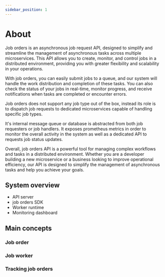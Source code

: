 ```yaml
---
sidebar_position: 1
---
```


# About

Job orders is an asynchronous job request API, designed to simplify and streamline the management of asynchronous tasks across multiple microservices. This API allows you to create, monitor, and control jobs in a distributed environment, providing you with greater flexibility and scalability in your operations.

With job orders, you can easily submit jobs to a queue, and our system will handle the work distribution and completion of these tasks. You can also check the status of your jobs in real-time, monitor progress, and receive notifications when tasks are completed or encounter errors.

Job orders does not support any job type out of the box, instead its role is to dispatch job requests to dedicated microservices capable of handling specific job types.

It's internal message queue or database is abstracted from both job requesters or job handlers. It exposes prometheus metrics in order to monitor the overall activity in the system as well as a dedicated API to requests job status updates.

Overall, job orders API is a powerful tool for managing complex workflows and tasks in a distributed environment. Whether you are a developer building a new microservice or a business looking to improve operational efficiency, our API is designed to simplify the management of asynchronous tasks and help you achieve your goals.

## System overview

- API server
- job orders SDK
- Worker runtime
- Monitoring dashboard

## Main concepts

### Job order

### Job worker

### Tracking job orders
